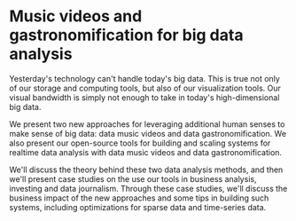 Music videos and gastronomification for big data analysis
====

Yesterday's technology can't handle today's big data. This is
true not only of our storage and computing tools, but also of
our visualization tools. Our visual bandwidth is simply not
enough to take in today's high-dimensional big data.

We present two new approaches for leveraging additional
human senses to make sense of big data: data music videos
and data gastronomification. We also present our open-source
tools for building and scaling systems for realtime data
analysis with data music videos and data gastronomification.

We'll discuss the theory behind these two data analysis
methods, and then we'll present case studies on the use our
tools in business analysis, investing and data journalism.
Through these case studies, we'll discuss the business
impact of the new approaches and some tips in building such
systems, including optimizations for sparse data and
time-series data.
